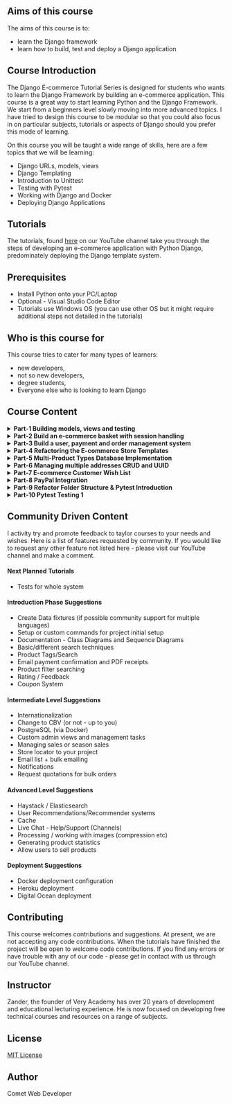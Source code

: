 ## Aims of this course
The aims of this course is to:
* learn the Django framework
* learn how to build, test and deploy a Django application

## Course Introduction
The Django E-commerce Tutorial Series is designed for students who wants to learn the Django Framework by building an e-commerce application. This course is a great way to start learning Python and the Django Framework. We start from a beginners level slowly moving into more advanced topics. I have tried to design this course to be modular so that you could also focus in on particular subjects, tutorials or aspects of Django should you prefer this mode of learning.

On this course you will be taught a wide range of skills, here are a few topics that we will be learning:

* Django URLs, models, views
* Django Templating
* Introduction to Unittest
* Testing with Pytest
* Working with Django and Docker
* Deploying Django Applications

## Tutorials
The tutorials, found [here](https://www.youtube.com/playlist?list=PLOLrQ9Pn6caxY4Q1U9RjO1bulQp5NDYS_) on our YouTube channel take you through the steps of developing an e-commerce application with Python Django, predominately deploying the Django template system.

## Prerequisites
* Install Python onto your PC/Laptop
* Optional - Visual Studio Code Editor
* Tutorials use Windows OS (you can use other OS but it might require additional steps not detailed in the tutorials) 

## Who is this course for
This course tries to cater for many types of learners:

* new developers,
* not so new developers, 
* degree students,
* Everyone else who is looking to learn Django

## Course Content

<details>
<summary><b>Part-1 Building models, views and testing</b>
</summary>
<br>
This first tutorial is most definitely aimed at Django beginners where we cover the basics of developing Django views, URLS, models and get started with testing our application. By the end of this tutorial you will have a working product catalogue which will form the basis of our e-commerce application.
<br><br>
Link to Tutorial https://youtu.be/UqSJCVePEWU
</details>

<details>
<summary><b>Part-2 Build an e-commerce basket with session handling</b>
</summary>
<br>
In this tutorial we go through the process of building a shopping basket using sessions to handle managing data anonymous connections, saving products into a shopping cart in preparation to be purchased. We implement Ajax to handle the front-end and work through stage by stage the functionality needed to save, update and delete the basket data. 
<br><br>
Link to Tutorial https://youtu.be/VOwfGW-ZTIY
</details>

<details>
<summary><b>Part-3 Build a user, payment and order management system</b>
</summary>
<br>
In this tutorial we go through the process of building the user functions needed to allow users to login and manage their account. We then work through building a payment system using stripe and finally create an ordering backend to capture the customer orders. 
<br><br>
Link to Tutorial https://youtu.be/ncsCnC3Ynlw
</details>

<details>
<summary><b>Part-4 Refactoring the E-commerce Store Templates</b>
</summary>
<br>
In this tutorial we go through the process of refactoring the templates in our project.
<br><br>
Link to Tutorial https://youtu.be/S9-aRoLrs7U
</details>

<details>
<summary><b>Part-5 Multi-Product Types Database Implementation</b>
</summary>
<br>
In this tutorial we go through the process of developing a database for multiple products with multiple attributes.
<br><br>
Link to Tutorial https://youtu.be/hGg13rzvoNY
</details>

<details>
<summary><b>Part-6 Managing multiple addresses CRUD and UUID</b>
</summary>
<br>
In this tutorial we go through the process of further normalizing the accounts table to allow users to save more than one address. We build in Django a new address table and then start to update the UI in the dashboard, finally we work through a simple CRUD feature with Django views.
<br><br>
Link to Tutorial https://youtu.be/8SP76dopYVo
</details>

<details>
<summary><b>Part-7 E-commerce Customer Wish List</b>
</summary>
<br>
 In this tutorial we go through the process of building a purely Django user wish list to allow users to create a list of favorite products.
<br><br>
Link to Tutorial https://youtu.be/OgA0TTKAtqQ
</details>

<details>
<summary><b>Part-8 PayPal Integration</b>
</summary>
<br>
In this tutorial we go through the first steps of integrating PayPal into our e-commerce store. 
<br><br>
Link to Tutorial https://youtu.be/smSl2ahkfNw
</details>

<details>
<summary><b>Part-9 Refactor Folder Structure & Pytest Introduction</b>
</summary>
<br>
In this Django tutorial we discuss Django folder structures and prepare our application ready for scaling further. We prepare the app for the next step of testing, installing Pytest and I take you through the first steps of working with Pytest to test your application.
<br><br>
Link to Tutorial https://youtu.be/ZE7dM0XmUoA
</details>

<details>
<summary><b>Part-10 Pytest Testing 1</b>
</summary>
<br>
In this Django tutorial we start to test with Pytest, Factory Boy the apps we have build previously.
<br><br>
Link to Tutorial 
</details>

## Community Driven Content
I activity try and promote feedback to taylor courses to your needs and wishes. Here is a list of features requested by community. If you would like to request any other feature not listed here - please visit our YouTube channel and make a comment.

#### Next Planned Tutorials
+ Tests for whole system

#### Introduction Phase Suggestions

+ Create Data fixtures (if possible community support for multiple languages)
+ Setup or custom commands for project initial setup
+ Documentation - Class Diagrams and Sequence Diagrams
+ Basic/different search techniques
+ Product Tags/Search
+ Email payment confirmation and PDF receipts
+ Product filter searching
+ Rating / Feedback
+ Coupon System

#### Intermediate Level Suggestions
+ Internationalization
+ Change to CBV (or not - up to you)
+ PostgreSQL (via Docker)
+ Custom admin views and management tasks
+ Managing sales or season sales
+ Store locator to your project
+ Email list + bulk emailing
+ Notifications
+ Request quotations for bulk orders

#### Advanced Level Suggestions
+ Haystack / Elasticsearch
+ User Recommendations/Recommender systems
+ Cache
+ Live Chat - Help/Support (Channels)
+ Processing / working with images (compression etc)
+ Generating product statistics
+ Allow users to sell products

#### Deployment Suggestions
+ Docker deployment configuration
+ Heroku deployment
+ Digital Ocean deployment

## Contributing
This course welcomes contributions and suggestions. At present, we are not accepting any code contributions. When the tutorials have finished the project will be open to welcome code contributions. If you find any errors or have trouble with any of our code - please get in contact with us through our YouTube channel.

## Instructor
Zander, the founder of Very Academy has over 20 years of development and educational lecturing experience. He is now focused on developing free technical courses and resources on a range of subjects.

## License
[MIT License](LICENSE)


## Author
Comet Web Developer